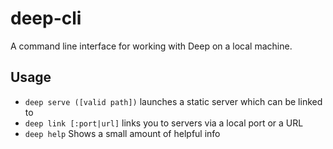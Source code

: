 # deep-cli

A command line interface for working with Deep on a local machine.

## Usage

- `deep serve ([valid path])` launches a static server which can be linked to
- `deep link [:port|url]` links you to servers via a local port or a URL
- `deep help` Shows a small amount of helpful info